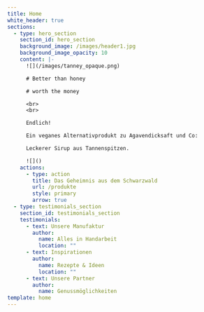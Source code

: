 ```yaml
---
title: Home
white_header: true
sections:
  - type: hero_section
    section_id: hero_section
    background_image: /images/header1.jpg
    background_image_opacity: 10
    content: |-
      ![](/images/tanney_opaque.png)

      # Better than honey

      # worth the money

      <br>
      <br>

      Endlich!

      Ein veganes Alternativprodukt zu Agavendicksaft und Co:

      Leckerer Sirup aus Tannenspitzen.

      ![]()
    actions:
      - type: action
        title: Das Geheimnis aus dem Schwarzwald
        url: /produkte
        style: primary
        arrow: true
  - type: testimonials_section
    section_id: testimonials_section
    testimonials:
      - text: Unsere Manufaktur
        author:
          name: Alles in Handarbeit
          location: ""
      - text: Inspirationen
        author:
          name: Rezepte & Ideen
          location: ""
      - text: Unsere Partner
        author:
          name: Genussmöglichkeiten
template: home
---
```

